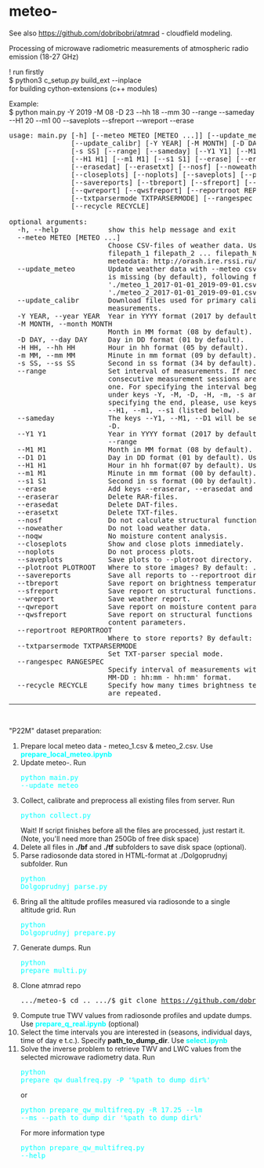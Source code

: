 # meteo-

See also https://github.com/dobribobri/atmrad - cloudfield modeling.

Processing of microwave radiometric measurements of atmospheric radio emission (18-27 GHz)

! run firstly<br>
$ python3 c_setup.py build_ext --inplace
<br>
for building cython-extensions (c++ modules)

Example:<br>
$ python main.py -Y 2019 -M 08 -D 23 --hh 18 --mm 30 --range --sameday --H1 20 --m1 00 --saveplots --sfreport --wreport --erase


<pre>
usage: main.py [-h] [--meteo METEO [METEO ...]] [--update_meteo]
               [--update_calibr] [-Y YEAR] [-M MONTH] [-D DAY] [-H HH] [-m MM]
               [-s SS] [--range] [--sameday] [--Y1 Y1] [--M1 M1] [--D1 D1]
               [--H1 H1] [--m1 M1] [--s1 S1] [--erase] [--eraserar]
               [--erasedat] [--erasetxt] [--nosf] [--noweather] [--noqw]
               [--closeplots] [--noplots] [--saveplots] [--plotroot PLOTROOT]
               [--savereports] [--tbreport] [--sfreport] [--wreport]
               [--qwreport] [--qwsfreport] [--reportroot REPORTROOT]
               [--txtparsermode TXTPARSERMODE] [--rangespec RANGESPEC]
               [--recycle RECYCLE]

optional arguments:
  -h, --help            show this help message and exit
  --meteo METEO [METEO ...]
                        Choose CSV-files of weather data. Using: [--meteo
                        filepath_1 filepath_2 ... filepath_N ]. Obtain
                        meteodata: http://orash.ire.rssi.ru/meteo/index.php
  --update_meteo        Update weather data with --meteo csv-files. If --meteo
                        is missing (by default), following files are used:
                        &apos;./meteo_1_2017-01-01_2019-09-01.csv&apos;,
                        &apos;./meteo_2_2017-01-01_2019-09-01.csv&apos;
  --update_calibr       Download files used for primary calibration of
                        measurements.
  -Y YEAR, --year YEAR  Year in YYYY format (2017 by default).
  -M MONTH, --month MONTH
                        Month in MM format (08 by default).
  -D DAY, --day DAY     Day in DD format (01 by default).
  -H HH, --hh HH        Hour in hh format (05 by default).
  -m MM, --mm MM        Minute in mm format (09 by default).
  -s SS, --ss SS        Second in ss format (34 by default).
  --range               Set interval of measurements. If necessary, several
                        consecutive measurement sessions are combined into
                        one. For specifying the interval beginning, the values
                        under keys -Y, -M, -D, -H, -m, -s are used. For
                        specifying the end, please, use keys --Y1, --M1, --D1,
                        --H1, --m1, --s1 (listed below).
  --sameday             The keys --Y1, --M1, --D1 will be set equal to -Y, -M,
                        -D.
  --Y1 Y1               Year in YYYY format (2017 by default). Use with
                        --range
  --M1 M1               Month in MM format (08 by default). Use with --range
  --D1 D1               Day in DD format (01 by default). Use with --range
  --H1 H1               Hour in hh format(07 by default). Use with --range
  --m1 M1               Minute in mm format (00 by default). Use with --range
  --s1 S1               Second in ss format (00 by default). Use with --range
  --erase               Add keys --eraserar, --erasedat and --erasetxt.
  --eraserar            Delete RAR-files.
  --erasedat            Delete DAT-files.
  --erasetxt            Delete TXT-files.
  --nosf                Do not calculate structural functions.
  --noweather           Do not load weather data.
  --noqw                No moisture content analysis.
  --closeplots          Show and close plots immediately.
  --noplots             Do not process plots.
  --saveplots           Save plots to --plotroot directory.
  --plotroot PLOTROOT   Where to store images? By default: ./pic/
  --savereports         Save all reports to --reportroot directory.
  --tbreport            Save report on brightness temperatures.
  --sfreport            Save report on structural functions.
  --wreport             Save weather report.
  --qwreport            Save report on moisture content parameters.
  --qwsfreport          Save report on structural functions of moisture
                        content parameters.
  --reportroot REPORTROOT
                        Where to store reports? By default: ./reports/
  --txtparsermode TXTPARSERMODE
                        Set TXT-parser special mode.
  --rangespec RANGESPEC
                        Specify interval of measurements with string of &apos;YYYY-
                        MM-DD : hh:mm - hh:mm&apos; format.
  --recycle RECYCLE     Specify how many times brightness temperature series
                        are repeated.
</pre>

<hr/><br/>

"P22M" dataset preparation:

1. Prepare local meteo data - meteo_1.csv & meteo_2.csv. Use <b><font color='cyan'>prepare_local_meteo.ipynb</font></b>
2. Update meteo-. Run <pre><font color='cyan'>python main.py --update_meteo</font></pre>
3. Collect, calibrate and preprocess all existing files from server. Run <pre><font color='cyan'>python collect.py</font></pre>
Wait! If script finishes before all the files are processed, just restart it. (Note, you'll need more than 250Gb of free disk space)
4. Delete all files in <b>./bf</b> and <b>./tf</b> subfolders to save disk space (optional).
5. Parse radiosonde data stored in HTML-format at ./Dolgoprudnyj subfolder. Run <pre><font color='cyan'>python Dolgoprudnyj_parse.py</font></pre>
6. Bring all the altitude profiles measured via radiosonde to a single altitude grid. 
Run <pre><font color='cyan'>python Dolgoprudnyj_prepare.py</font></pre>
7. Generate dumps. Run <pre><font color='cyan'>python prepare_multi.py</font></pre>
8. Clone atmrad repo<br/><pre>.../meteo-$ cd ..
.../$ git clone https://github.com/dobribobri/atmrad </pre>
9. Compute true TWV values from radiosonde profiles and update dumps. 
Use <b><font color='cyan'>prepare_q_real.ipynb</font></b> (optional)
10. Select the time intervals you are interested in (seasons, individual days, time of day e t.c.). Specify <b>path_to_dump_dir</b>.
Use <b><font color='cyan'>select.ipynb</font></b>
11. Solve the inverse problem to retrieve TWV and LWC values from the selected microwave radiometry data.
Run <pre><font color='cyan'>python prepare_qw_dualfreq.py -P '%path_to_dump_dir%'</font></pre>
or <pre><font color='cyan'>python prepare_qw_multifreq.py -R 17.25 --lm --ms --path_to_dump_dir '%path_to_dump_dir%'</font></pre>
For more information type <pre><font color='cyan'>python prepare_qw_multifreq.py --help</font></pre>
